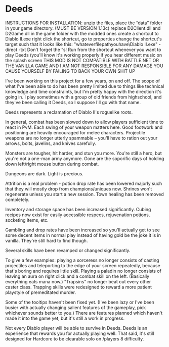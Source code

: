 # Deeds

INSTRUCTIONS FOR INSTALLATION:
unzip the files, place the “data” folder in your game directory. (MUST BE VERSION 1.13c)
replace D2Client.dll and D2Game.dll in the game folder with the modded ones
create a shortcut to Diablo II.exe
right click the shortcut, go to properties
change the shortcut's target such that it looks like this:
"whateverfilepathyouhave\Diablo II.exe" -direct -txt
Don't forget the “s!
Run from the shortcut whenever you want to play Deeds (you'll know it's working properly if you hear different music on the splash screen
THIS MOD IS NOT COMPATIBLE WITH BATTLE.NET OR THE VANILLA GAME AND I AM NOT RESPONSIBLE FOR ANY DAMAGE YOU CAUSE YOURSELF BY FAILING TO BACK YOUR OWN SHIT UP

I've been working on this project for a few years, on and off. The scope of what I've been able to do has been pretty limited due to things like technical knowledge and time constraints, but I'm pretty happy with the direction it's going in. I play sometimes with a group of old friends from highschool, and they've been calling it Deeds, so I suppose I'll go with that name.

Deeds represents a reclamation of Diablo II's roguelike roots. 

In general, combat has been slowed down to allow players sufficient time to react in PvM. Each swing of your weapon matters here. Good footwork and positioning are heavily encouraged for melee characters. Projectile weapons are no longer utterly spammable – you'll have to ration out your arrows, bolts, javelins, and knives carefully.

Monsters are tougher, hit harder, and stun you more. You're still a hero, but you're not a one-man army anymore. Gone are the soporific days of holding down left/right mouse button during combat.

Dungeons are dark. Light is precious.

Attrition is a real problem - potion drop rate has been lowered majorly such that they will mostly drop from champions/uniques now. Shrines won't regenerate unless you start a new session. Town healing has been removed completely.

Inventory and storage space has been increased significantly. Cubing recipes now exist for easily accessible respecs, rejuvenation potions, socketing items, etc.

Gambling and drop rates have been increased so you'll actually get to see some decent items in normal play instead of having gold be the joke it is in vanilla. They're still hard to find though.

Several skills have been revamped or changed significantly.

To give a few examples:
playing a sorceress no longer consists of casting projectiles and teleporting to the edge of your screen repeatedly, because that's boring and requires little skill.
Playing a paladin no longer consists of leaving an aura on right click and a combat skill on the left. (Basically everything eats mana now.)
"Trapsins" no longer beat out every other caster class. Trapping skills were redesigned to reward a more patient playstyle of premeditated murder. 

Some of the tooltips haven't been fixed yet. (I've been lazy or I've been busier with actually changing salient features of the gameplay, pick whichever sounds better to you.) There are features planned which haven't made it into the game yet, but it's still a work in progress.

Not every Diablo player will be able to survive in Deeds. Deeds is an experience that rewards you for actually playing well. That said, it's still designed for Hardcore to be clearable solo on /players 8 difficulty. 
